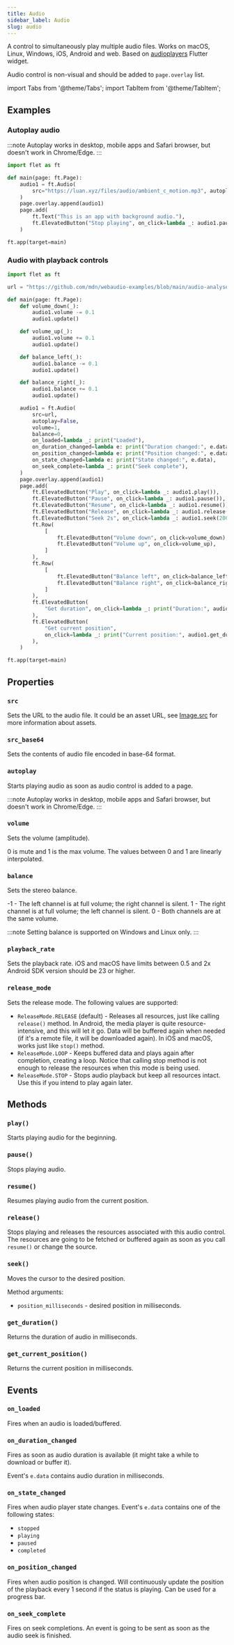 ```yaml
---
title: Audio
sidebar_label: Audio
slug: audio
---
```


A control to simultaneously play multiple audio files. Works on macOS, Linux, Windows, iOS, Android and web.
Based on [audioplayers](https://pub.dev/packages/audioplayers) Flutter widget.

Audio control is non-visual and should be added to `page.overlay` list.

import Tabs from '@theme/Tabs';
import TabItem from '@theme/TabItem';

## Examples

### Autoplay audio

<Tabs groupId="language">
  <TabItem value="python" label="Python" default>

:::note
Autoplay works in desktop, mobile apps and Safari browser, but doesn't work in Chrome/Edge.
:::

```python
import flet as ft

def main(page: ft.Page):
    audio1 = ft.Audio(
        src="https://luan.xyz/files/audio/ambient_c_motion.mp3", autoplay=True
    )
    page.overlay.append(audio1)
    page.add(
        ft.Text("This is an app with background audio."),
        ft.ElevatedButton("Stop playing", on_click=lambda _: audio1.pause()),
    )

ft.app(target=main)
```
  </TabItem>
</Tabs>

### Audio with playback controls

<Tabs groupId="language">
  <TabItem value="python" label="Python" default>

```python
import flet as ft

url = "https://github.com/mdn/webaudio-examples/blob/main/audio-analyser/viper.mp3?raw=true"

def main(page: ft.Page):
    def volume_down(_):
        audio1.volume -= 0.1
        audio1.update()

    def volume_up(_):
        audio1.volume += 0.1
        audio1.update()

    def balance_left(_):
        audio1.balance -= 0.1
        audio1.update()

    def balance_right(_):
        audio1.balance += 0.1
        audio1.update()

    audio1 = ft.Audio(
        src=url,
        autoplay=False,
        volume=1,
        balance=0,
        on_loaded=lambda _: print("Loaded"),
        on_duration_changed=lambda e: print("Duration changed:", e.data),
        on_position_changed=lambda e: print("Position changed:", e.data),
        on_state_changed=lambda e: print("State changed:", e.data),
        on_seek_complete=lambda _: print("Seek complete"),
    )
    page.overlay.append(audio1)
    page.add(
        ft.ElevatedButton("Play", on_click=lambda _: audio1.play()),
        ft.ElevatedButton("Pause", on_click=lambda _: audio1.pause()),
        ft.ElevatedButton("Resume", on_click=lambda _: audio1.resume()),
        ft.ElevatedButton("Release", on_click=lambda _: audio1.release()),
        ft.ElevatedButton("Seek 2s", on_click=lambda _: audio1.seek(2000)),
        ft.Row(
            [
                ft.ElevatedButton("Volume down", on_click=volume_down),
                ft.ElevatedButton("Volume up", on_click=volume_up),
            ]
        ),
        ft.Row(
            [
                ft.ElevatedButton("Balance left", on_click=balance_left),
                ft.ElevatedButton("Balance right", on_click=balance_right),
            ]
        ),
        ft.ElevatedButton(
            "Get duration", on_click=lambda _: print("Duration:", audio1.get_duration())
        ),
        ft.ElevatedButton(
            "Get current position",
            on_click=lambda _: print("Current position:", audio1.get_duration()),
        ),
    )

ft.app(target=main)
```
  </TabItem>
</Tabs>

## Properties

### `src`

Sets the URL to the audio file. It could be an asset URL, see [Image.src](/docs/controls/image#src) for more information about assets.

### `src_base64`

Sets the contents of audio file encoded in base-64 format.

### `autoplay`

Starts playing audio as soon as audio control is added to a page.

:::note
Autoplay works in desktop, mobile apps and Safari browser, but doesn't work in Chrome/Edge.
:::

### `volume`

Sets the volume (amplitude).

0 is mute and 1 is the max volume. The values between 0 and 1 are linearly interpolated.

### `balance`

Sets the stereo balance.

-1 - The left channel is at full volume; the right channel is silent. 1 - The right channel is at full volume; the left channel is silent. 0 - Both channels are at the same volume.

:::note
Setting balance is supported on Windows and Linux only.
:::

### `playback_rate`

Sets the playback rate. iOS and macOS have limits between 0.5 and 2x Android SDK version should be 23 or higher.

### `release_mode`

Sets the release mode. The following values are supported:

* `ReleaseMode.RELEASE` (default) - Releases all resources, just like calling `release()` method. In Android, the media player is quite resource-intensive, and this will let it go. Data will be buffered again when needed (if it's a remote file, it will be downloaded again). In iOS and macOS, works just like `stop()` method.
* `ReleaseMode.LOOP` - Keeps buffered data and plays again after completion, creating a loop. Notice that calling stop method is not enough to release the resources when this mode is being used.
* `ReleaseMode.STOP` - Stops audio playback but keep all resources intact. Use this if you intend to play again later.

## Methods

### `play()`

Starts playing audio for the beginning.

### `pause()`

Stops playing audio.

### `resume()`

Resumes playing audio from the current position.

### `release()`

Stops playing and releases the resources associated with this audio control.
The resources are going to be fetched or buffered again as soon as you call `resume()` or change the source.

### `seek()`

Moves the cursor to the desired position.

Method arguments:

* `position_milliseconds` - desired position in milliseconds.

### `get_duration()`

Returns the duration of audio in milliseconds.

### `get_current_position()`

Returns the current position in milliseconds.

## Events

### `on_loaded`

Fires when an audio is loaded/buffered.

### `on_duration_changed`

Fires as soon as audio duration is available (it might take a while to download or buffer it).

Event's `e.data` contains audio duration in milliseconds.

### `on_state_changed`

Fires when audio player state changes. Event's `e.data` contains one of the following states:

* `stopped`
* `playing`
* `paused`
* `completed`

### `on_position_changed`

Fires when audio position is changed. Will continuously update the position of the playback every 1 second if the status is playing. Can be used for a progress bar.

### `on_seek_complete`

Fires on seek completions. An event is going to be sent as soon as the audio seek is finished.